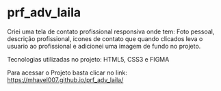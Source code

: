 # prf_adv_laila

Criei uma tela de contato profissional responsiva onde tem: Foto pessoal, descrição profissional, icones de contato que quando clicados leva o usuario ao profissional e 
adicionei uma imagem de fundo no projeto.

Tecnologias utilizadas no projeto: HTML5, CSS3 e FIGMA


Para acessar o Projeto basta clicar no link: https://mhavel007.github.io/prf_adv_laila/
